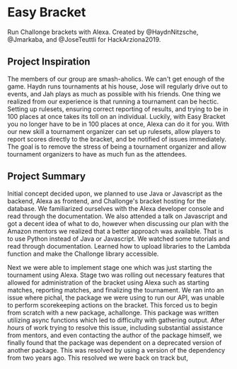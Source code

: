 # Easy Bracket
Run Challonge brackets with Alexa. Created by @HaydnNitzsche, @Jmarkaba, and @JoseTeuttli for HackArziona2019.

## Project Inspiration
The members of our group are smash-aholics. We can't get enough of the game. Haydn runs tournaments at his house, Jose will regularly drive out to events, and Jah plays as much as possible with his friends. One thing we realized from our experience is that running a tournament can be hectic. Setting up rulesets, ensuring correct reporting of results, and trying to be in 100 places at once takes its toll on an individual. Luckily, with Easy Bracket you no longer have to be in 100 places at once, Alexa can do it for you. With our new skill a tournament organizer can set up rulesets, allow players to report scores directly to the bracket, and be notified of issues immediately. The goal is to remove the stress of being a tournament organizer and allow tournament organizers to have as much fun as the attendees.

## Project Summary
Initial concept decided upon, we planned to use Java or Javascript as the backend, Alexa as frontend, and Challonge's bracket hosting for the database. We familiarized ourselves with the Alexa developer console and read through the documentation. We also attended a talk on Javascript and got a decent idea of what to do, however when discussing our plan with the Amazon mentors we realized that a better approach was available. That is to use Python instead of Java or Javascript. We watched some tutorials and read through documentation. Learned how to upload libraries to the Lambda function and make the Challonge library accessible.

Next we were able to implement stage one which was just starting the tournament using Alexa. Stage two was rolling out necessary features that allowed for administration of the bracket using Alexa such as starting matches, reporting matches, and finalizing the tournament. We ran into an issue where pichal, the package we were using to run our API, was unable to perform scorekeeping actions on the bracket. This forced us to begin from scratch with a new package, achallonge. This package was written utilizing async functions which led to difficulty with gathering output. After *hours* of work trying to resolve this issue, including substantial assistance from mentors, and even contacting the author of the package himself, we finally found that the package was dependent on a deprecated version of another package. This was resolved by using a version of the dependency from two years ago. This resolved we were back on track but,

